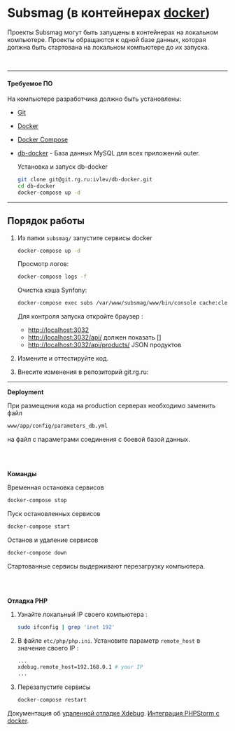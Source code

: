 Subsmag  (в контейнерах [docker](https://www.docker.com/))
==============

Проекты Subsmag могут быть запущены в контейнерах на локальном компьютере.
Проекты обращаются к одной базе данных, которая должна быть стартована на локальном компьютере до их запуска.

<br>

----------------------------------------------------

#### Требуемое ПО
На компьютере разработчика должно быть установлены:
* [Git](https://git-scm.com/downloads)
* [Docker](https://docs.docker.com/engine/installation/)
* [Docker Compose](https://docs.docker.com/compose/install/)
* [db-docker](https://git.rg.ru/ivlev/db-docker) - База данных MySQL для всех приложений outer.

    Установка и запуск db-docker

    ```sh
    git clone git@git.rg.ru:ivlev/db-docker.git
    cd db-docker
    docker-compose up -d
    ```

--------------------------------------------------

## Порядок работы 

1. Из папки `subsmag/` запустите сервисы docker

    ```sh
    docker-compose up -d
    ```
    Просмотр логов:
    ```sh
    docker-compose logs -f
    ```


    Очистка кэша Synfony:
    ```sh
    docker-compose exec subs /var/www/subsmag/www/bin/console cache:clear --no-warmup --env=prod
    ```

    Для контроля запуска откройте браузер :

    * [http://localhost:3032](http://localhost:3032/)
    * [http://localhost:3032/api/](http://localhost:3032/api/)  должен показать []
    * [http://localhost:3032/api/products/](http://localhost:3032/api/products/)  JSON продуктов
    <!-- * [http://localhost:3032/subs/](http://localhost:3032/subs/) Фронтэнд. -->


2. Измените и оттестируйте код.
3. Внесите изменения в репозиторий git.rg.ru:
---------------------


**Deployment**

При размещении кода на production серверах необходимо заменить файл
```sh
www/app/config/parameters_db.yml
```
на файл с параметрами соединения с боевой базой данных.




<br>
<br>

**Команды**

Временная остановка сервисов 

```sh
docker-compose stop
```

Пуск остановленных сервисов

```sh
docker-compose start
```

Останов и удаление сервисов

```sh
docker-compose down
```

Стартованные сервисы выдерживают перезагрузку компьютера.

<br>
<br>


**Oтладка PHP**



1. Узнайте локальный IP своего компьютера :

    ```sh
    sudo ifconfig | grep 'inet 192'
    ```

2. В файле  `etc/php/php.ini`. Установите параметр
 `remote_host` в значение своего IP :

    ```sh
    ...
    xdebug.remote_host=192.168.0.1 # your IP
    ...
    ```
3. Перезапустите сервисы
   ```sh
   docker-compose restart
   ```

Документация об  [удаленной отладке Xdebug](https://xdebug.org/docs/remote). 
[Интеграция PHPStorm с docker](https://github.com/nanoninja/docker-nginx-php-mysql/blob/master/doc/phpstorm-macosx.md).


